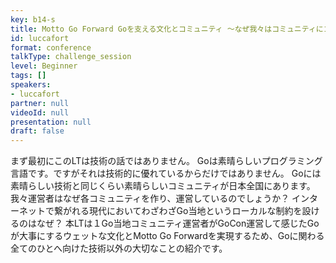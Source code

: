 ```yaml
---
key: b14-s
title: Motto Go Forward Goを支える文化とコミュニティ 〜なぜ我々はコミュニティにコントリビュートするのか？〜
id: luccafort
format: conference
talkType: challenge_session
level: Beginner
tags: []
speakers:
- luccafort
partner: null
videoId: null
presentation: null
draft: false
---
```

まず最初にこのLTは技術の話ではありません。
Goは素晴らしいプログラミング言語です。ですがそれは技術的に優れているからだけではありません。
Goには素晴らしい技術と同じくらい素晴らしいコミュニティが日本全国にあります。
我々運営者はなぜ各コミュニティを作り、運営しているのでしょうか？
インターネットで繋がれる現代においてわざわざGo当地というローカルな制約を設けるのはなぜ？
本LTは１Go当地コミュニティ運営者がGoCon運営して感じたGoが大事にするウェットな文化とMotto Go Forwardを実現するため、Goに関わる全てのひとへ向けた技術以外の大切なことの紹介です。